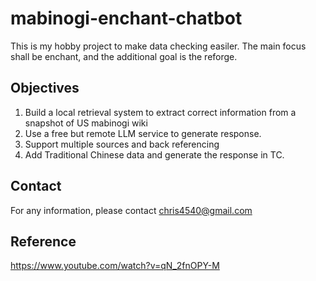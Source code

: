 # mabinogi-enchant-chatbot

This is my hobby project to make data checking easiler. The main focus shall be enchant, and the additional goal is the reforge.

## Objectives
1. Build a local retrieval system to extract correct information from a snapshot of US mabinogi wiki
2. Use a free but remote LLM service to generate response.
3. Support multiple sources and back referencing
4. Add Traditional Chinese data and generate the response in TC.


## Contact

For any information, please contact
chris4540@gmail.com


## Reference
https://www.youtube.com/watch?v=qN_2fnOPY-M
